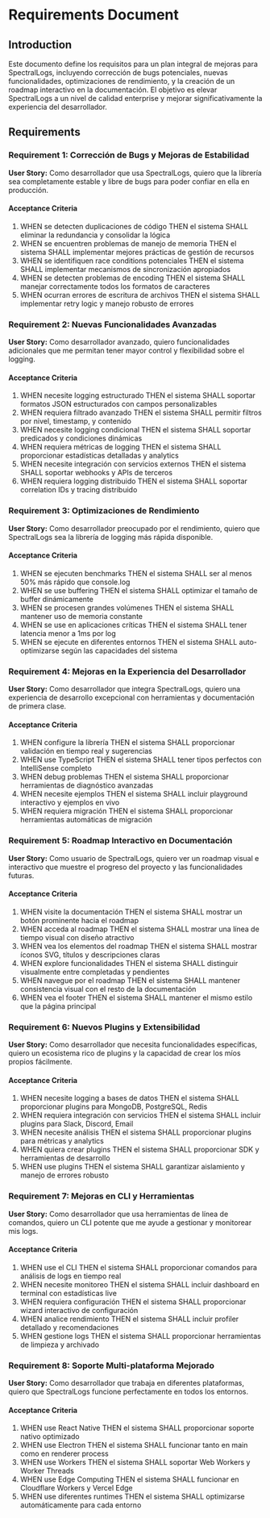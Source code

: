 # Requirements Document

## Introduction

Este documento define los requisitos para un plan integral de mejoras para SpectralLogs, incluyendo corrección de bugs potenciales, nuevas funcionalidades, optimizaciones de rendimiento, y la creación de un roadmap interactivo en la documentación. El objetivo es elevar SpectralLogs a un nivel de calidad enterprise y mejorar significativamente la experiencia del desarrollador.

## Requirements

### Requirement 1: Corrección de Bugs y Mejoras de Estabilidad

**User Story:** Como desarrollador que usa SpectralLogs, quiero que la librería sea completamente estable y libre de bugs para poder confiar en ella en producción.

#### Acceptance Criteria

1. WHEN se detecten duplicaciones de código THEN el sistema SHALL eliminar la redundancia y consolidar la lógica
2. WHEN se encuentren problemas de manejo de memoria THEN el sistema SHALL implementar mejores prácticas de gestión de recursos
3. WHEN se identifiquen race conditions potenciales THEN el sistema SHALL implementar mecanismos de sincronización apropiados
4. WHEN se detecten problemas de encoding THEN el sistema SHALL manejar correctamente todos los formatos de caracteres
5. WHEN ocurran errores de escritura de archivos THEN el sistema SHALL implementar retry logic y manejo robusto de errores

### Requirement 2: Nuevas Funcionalidades Avanzadas

**User Story:** Como desarrollador avanzado, quiero funcionalidades adicionales que me permitan tener mayor control y flexibilidad sobre el logging.

#### Acceptance Criteria

1. WHEN necesite logging estructurado THEN el sistema SHALL soportar formatos JSON estructurados con campos personalizables
2. WHEN requiera filtrado avanzado THEN el sistema SHALL permitir filtros por nivel, timestamp, y contenido
3. WHEN necesite logging condicional THEN el sistema SHALL soportar predicados y condiciones dinámicas
4. WHEN requiera métricas de logging THEN el sistema SHALL proporcionar estadísticas detalladas y analytics
5. WHEN necesite integración con servicios externos THEN el sistema SHALL soportar webhooks y APIs de terceros
6. WHEN requiera logging distribuido THEN el sistema SHALL soportar correlation IDs y tracing distribuido

### Requirement 3: Optimizaciones de Rendimiento

**User Story:** Como desarrollador preocupado por el rendimiento, quiero que SpectralLogs sea la librería de logging más rápida disponible.

#### Acceptance Criteria

1. WHEN se ejecuten benchmarks THEN el sistema SHALL ser al menos 50% más rápido que console.log
2. WHEN se use buffering THEN el sistema SHALL optimizar el tamaño de buffer dinámicamente
3. WHEN se procesen grandes volúmenes THEN el sistema SHALL mantener uso de memoria constante
4. WHEN se use en aplicaciones críticas THEN el sistema SHALL tener latencia menor a 1ms por log
5. WHEN se ejecute en diferentes entornos THEN el sistema SHALL auto-optimizarse según las capacidades del sistema

### Requirement 4: Mejoras en la Experiencia del Desarrollador

**User Story:** Como desarrollador que integra SpectralLogs, quiero una experiencia de desarrollo excepcional con herramientas y documentación de primera clase.

#### Acceptance Criteria

1. WHEN configure la librería THEN el sistema SHALL proporcionar validación en tiempo real y sugerencias
2. WHEN use TypeScript THEN el sistema SHALL tener tipos perfectos con IntelliSense completo
3. WHEN debug problemas THEN el sistema SHALL proporcionar herramientas de diagnóstico avanzadas
4. WHEN necesite ejemplos THEN el sistema SHALL incluir playground interactivo y ejemplos en vivo
5. WHEN requiera migración THEN el sistema SHALL proporcionar herramientas automáticas de migración

### Requirement 5: Roadmap Interactivo en Documentación

**User Story:** Como usuario de SpectralLogs, quiero ver un roadmap visual e interactivo que muestre el progreso del proyecto y las funcionalidades futuras.

#### Acceptance Criteria

1. WHEN visite la documentación THEN el sistema SHALL mostrar un botón prominente hacia el roadmap
2. WHEN acceda al roadmap THEN el sistema SHALL mostrar una línea de tiempo visual con diseño atractivo
3. WHEN vea los elementos del roadmap THEN el sistema SHALL mostrar íconos SVG, títulos y descripciones claras
4. WHEN explore funcionalidades THEN el sistema SHALL distinguir visualmente entre completadas y pendientes
5. WHEN navegue por el roadmap THEN el sistema SHALL mantener consistencia visual con el resto de la documentación
6. WHEN vea el footer THEN el sistema SHALL mantener el mismo estilo que la página principal

### Requirement 6: Nuevos Plugins y Extensibilidad

**User Story:** Como desarrollador que necesita funcionalidades específicas, quiero un ecosistema rico de plugins y la capacidad de crear los míos propios fácilmente.

#### Acceptance Criteria

1. WHEN necesite logging a bases de datos THEN el sistema SHALL proporcionar plugins para MongoDB, PostgreSQL, Redis
2. WHEN requiera integración con servicios THEN el sistema SHALL incluir plugins para Slack, Discord, Email
3. WHEN necesite análisis THEN el sistema SHALL proporcionar plugins para métricas y analytics
4. WHEN quiera crear plugins THEN el sistema SHALL proporcionar SDK y herramientas de desarrollo
5. WHEN use plugins THEN el sistema SHALL garantizar aislamiento y manejo de errores robusto

### Requirement 7: Mejoras en CLI y Herramientas

**User Story:** Como desarrollador que usa herramientas de línea de comandos, quiero un CLI potente que me ayude a gestionar y monitorear mis logs.

#### Acceptance Criteria

1. WHEN use el CLI THEN el sistema SHALL proporcionar comandos para análisis de logs en tiempo real
2. WHEN necesite monitoreo THEN el sistema SHALL incluir dashboard en terminal con estadísticas live
3. WHEN requiera configuración THEN el sistema SHALL proporcionar wizard interactivo de configuración
4. WHEN analice rendimiento THEN el sistema SHALL incluir profiler detallado y recomendaciones
5. WHEN gestione logs THEN el sistema SHALL proporcionar herramientas de limpieza y archivado

### Requirement 8: Soporte Multi-plataforma Mejorado

**User Story:** Como desarrollador que trabaja en diferentes plataformas, quiero que SpectralLogs funcione perfectamente en todos los entornos.

#### Acceptance Criteria

1. WHEN use React Native THEN el sistema SHALL proporcionar soporte nativo optimizado
2. WHEN use Electron THEN el sistema SHALL funcionar tanto en main como en renderer process
3. WHEN use Workers THEN el sistema SHALL soportar Web Workers y Worker Threads
4. WHEN use Edge Computing THEN el sistema SHALL funcionar en Cloudflare Workers y Vercel Edge
5. WHEN use diferentes runtimes THEN el sistema SHALL optimizarse automáticamente para cada entorno